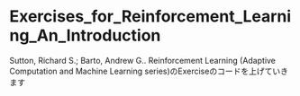 # Exercises_for_Reinforcement_Learning_An_Introduction
Sutton, Richard S.; Barto, Andrew G.. Reinforcement Learning (Adaptive Computation and Machine Learning series)のExerciseのコードを上げていきます
